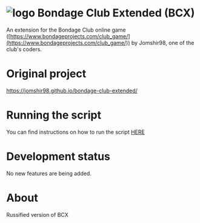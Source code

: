 # ![logo](resources/BCX_small.png)  Bondage Club Extended (BCX)

An extension for the Bondage Club online game ([https://www.bondageprojects.com/club_game/](https://www.bondageprojects.com/club_game/)) by Jomshir98, one of the club's coders.

# Original project

https://jomshir98.github.io/bondage-club-extended/

# Running the script

You can find instructions on how to run the script [HERE](https://jomshir98.github.io/bondage-club-extended/)

# Development status

No new features are being added.

# About

Russified version of BCX
